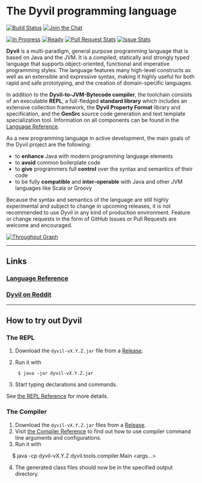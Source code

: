 The Dyvil programming language
==============================

[![Build Status](https://travis-ci.org/Dyvil/Dyvil.svg?branch=master)](https://travis-ci.org/Dyvil/Dyvil)
[![Join the Chat](https://badges.gitter.im/Join%20Chat.svg)](https://gitter.im/Clashsoft/Dyvil?utm_source=badge&utm_medium=badge&utm_campaign=pr-badge&utm_content=badge)

[![In Progress](https://badge.waffle.io/Dyvil/Dyvil.svg?label=In%20Progress&title=In%20Progress)](http://waffle.io/Dyvil/Dyvil)
[![Ready](https://badge.waffle.io/Dyvil/Dyvil.svg?label=ready&title=Ready)](http://waffle.io/Dyvil/Dyvil)
[![Pull Request Stats](http://issuestats.com/github/Dyvil/Dyvil/badge/pr?style=flat)](http://issuestats.com/github/Dyvil/Dyvil)
[![Issue Stats](http://issuestats.com/github/Dyvil/Dyvil/badge/issue?style=flat)](http://issuestats.com/github/Dyvil/Dyvil)

**Dyvil** is a multi-paradigm, general purpose programming language that is based on Java and the JVM.
It is a compiled, statically and strongly typed language that supports object-oriented, functional and imperative
programming styles. The language features many high-level constructs as well as an extensible and expressive syntax,
making it highly useful for both rapid and safe prototyping, and the creation of domain-specific languages.

In addition to the **Dyvil-to-JVM-Bytecode compiler**, the toolchain consists of an executable **REPL**, a full-fledged
**standard library** which includes an extensive collection framework, the **Dyvil Property Format** library and
specification, and the **GenSrc** source code generation and text template specialization tool. Information on all
components can be found in the [Language Reference][1].

As a new programming language in active development, the main goals of the Dyvil project are the following:

- to **enhance** Java with modern programming language elements
- to **avoid** common boilerplate code
- to **give** programmers full **control** over the syntax and semantics of their code
- to be fully **compatible** and **inter-operable** with Java and other JVM languages like Scala or Groovy

Because the syntax and semantics of the language are still highly experimental and subject to change in upcoming
releases, it is not recommended to use Dyvil in any kind of production environment. Feature or change requests in the
form of GitHub Issues or Pull Requests are welcome and encouraged.

[![Throughput Graph](https://graphs.waffle.io/Dyvil/Dyvil/throughput.svg)](https://waffle.io/Dyvil/Dyvil/metrics)

---

## Links

### [Language Reference][1]

### [Dyvil on Reddit](https://www.reddit.com/r/Dyvil/)

---

## How to try out Dyvil

### The REPL

1. Download the `dyvil-vX.Y.Z.jar` file from a [Release](https://github.com/Dyvil/Dyvil/releases).
2. Run it with
        
        $ java -jar dyvil-vX.Y.Z.jar
        
3. Start typing declarations and commands.

See [the REPL Reference](https://dyvil.gitbooks.io/dyvil-language-reference/content/tools/repl.html) for more details.

### The Compiler

1. Download the `dyvil-vX.Y.Z.jar` files from a [Release](https://github.com/Dyvil/Dyvil/releases).
2. Visit [the Compiler Reference](https://dyvil.gitbooks.io/dyvil-language-reference/content/tools/dyvil-compiler.html) to find out how to use compiler command line arguments and configurations.
3. Run it with
        
        $ java -cp dyvil-vX.Y.Z dyvil.tools.compiler.Main <args...>
        
4. The generated class files should now be in the specified output directory.

[1]: https://dyvil.gitbooks.io/dyvil-language-reference/content/
